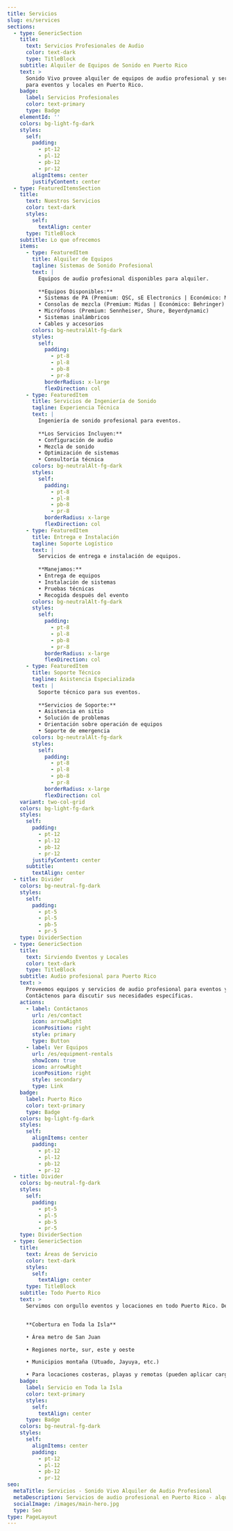 ```yaml
---
title: Servicios
slug: es/services
sections:
  - type: GenericSection
    title:
      text: Servicios Profesionales de Audio
      color: text-dark
      type: TitleBlock
    subtitle: Alquiler de Equipos de Sonido en Puerto Rico
    text: >
      Sonido Vivo provee alquiler de equipos de audio profesional y servicios 
      para eventos y locales en Puerto Rico.
    badge:
      label: Servicios Profesionales
      color: text-primary
      type: Badge
    elementId: ''
    colors: bg-light-fg-dark
    styles:
      self:
        padding:
          - pt-12
          - pl-12
          - pb-12
          - pr-12
        alignItems: center
        justifyContent: center
  - type: FeaturedItemsSection
    title:
      text: Nuestros Servicios
      color: text-dark
      styles:
        self:
          textAlign: center
      type: TitleBlock
    subtitle: Lo que ofrecemos
    items:
      - type: FeaturedItem
        title: Alquiler de Equipos
        tagline: Sistemas de Sonido Profesional
        text: |
          Equipos de audio profesional disponibles para alquiler.
          
          **Equipos Disponibles:**
          • Sistemas de PA (Premium: QSC, sE Electronics | Económico: Mackie, Behringer)
          • Consolas de mezcla (Premium: Midas | Económico: Behringer)
          • Micrófonos (Premium: Sennheiser, Shure, Beyerdynamic)
          • Sistemas inalámbricos
          • Cables y accesorios
        colors: bg-neutralAlt-fg-dark
        styles:
          self:
            padding:
              - pt-8
              - pl-8
              - pb-8
              - pr-8
            borderRadius: x-large
            flexDirection: col
      - type: FeaturedItem
        title: Servicios de Ingeniería de Sonido
        tagline: Experiencia Técnica
        text: |
          Ingeniería de sonido profesional para eventos.
          
          **Los Servicios Incluyen:**
          • Configuración de audio
          • Mezcla de sonido
          • Optimización de sistemas
          • Consultoría técnica
        colors: bg-neutralAlt-fg-dark
        styles:
          self:
            padding:
              - pt-8
              - pl-8
              - pb-8
              - pr-8
            borderRadius: x-large
            flexDirection: col
      - type: FeaturedItem
        title: Entrega e Instalación
        tagline: Soporte Logístico
        text: |
          Servicios de entrega e instalación de equipos.
          
          **Manejamos:**
          • Entrega de equipos
          • Instalación de sistemas
          • Pruebas técnicas
          • Recogida después del evento
        colors: bg-neutralAlt-fg-dark
        styles:
          self:
            padding:
              - pt-8
              - pl-8
              - pb-8
              - pr-8
            borderRadius: x-large
            flexDirection: col
      - type: FeaturedItem
        title: Soporte Técnico
        tagline: Asistencia Especializada
        text: |
          Soporte técnico para sus eventos.
          
          **Servicios de Soporte:**
          • Asistencia en sitio
          • Solución de problemas
          • Orientación sobre operación de equipos
          • Soporte de emergencia
        colors: bg-neutralAlt-fg-dark
        styles:
          self:
            padding:
              - pt-8
              - pl-8
              - pb-8
              - pr-8
            borderRadius: x-large
            flexDirection: col
    variant: two-col-grid
    colors: bg-light-fg-dark
    styles:
      self:
        padding:
          - pt-12
          - pl-12
          - pb-12
          - pr-12
        justifyContent: center
      subtitle:
        textAlign: center
  - title: Divider
    colors: bg-neutral-fg-dark
    styles:
      self:
        padding:
          - pt-5
          - pl-5
          - pb-5
          - pr-5
    type: DividerSection
  - type: GenericSection
    title:
      text: Sirviendo Eventos y Locales
      color: text-dark
      type: TitleBlock
    subtitle: Audio profesional para Puerto Rico
    text: >
      Proveemos equipos y servicios de audio profesional para eventos y locales en todo Puerto Rico. Servimos San Juan, Bayamón, Carolina, Ponce, Caguas, Guaynabo, Mayagüez, Arecibo y áreas circundantes. El audio es nuestro servicio principal, con soluciones de video disponibles como extensión opcional para proyectos selectos. 
      Contáctenos para discutir sus necesidades específicas.
    actions:
      - label: Contáctanos
        url: /es/contact
        icon: arrowRight
        iconPosition: right
        style: primary
        type: Button
      - label: Ver Equipos
        url: /es/equipment-rentals
        showIcon: true
        icon: arrowRight
        iconPosition: right
        style: secondary
        type: Link
    badge:
      label: Puerto Rico
      color: text-primary
      type: Badge
    colors: bg-light-fg-dark
    styles:
      self:
        alignItems: center
        padding:
          - pt-12
          - pl-12
          - pb-12
          - pr-12
  - title: Divider
    colors: bg-neutral-fg-dark
    styles:
      self:
        padding:
          - pt-5
          - pl-5
          - pb-5
          - pr-5
    type: DividerSection
  - type: GenericSection
    title:
      text: Áreas de Servicio
      color: text-dark
      styles:
        self:
          textAlign: center
      type: TitleBlock
    subtitle: Todo Puerto Rico
    text: >
      Servimos con orgullo eventos y locaciones en todo Puerto Rico. Desde San Juan hasta Ponce, Mayagüez hasta Fajardo—donde sea que esté tu evento, ahí estaremos.


      **Cobertura en Toda la Isla**

      • Área metro de San Juan

      • Regiones norte, sur, este y oeste

      • Municipios montaña (Utuado, Jayuya, etc.)

      • Para locaciones costeras, playas y remotas (pueden aplicar cargos)
    badge:
      label: Servicio en Toda la Isla
      color: text-primary
      styles:
        self:
          textAlign: center
      type: Badge
    colors: bg-neutral-fg-dark
    styles:
      self:
        alignItems: center
        padding:
          - pt-12
          - pl-12
          - pb-12
          - pr-12
seo:
  metaTitle: Servicios - Sonido Vivo Alquiler de Audio Profesional
  metaDescription: Servicios de audio profesional en Puerto Rico - alquiler de equipos, ingeniería de sonido, entrega, instalación y soporte técnico para eventos y locales.
  socialImage: /images/main-hero.jpg
  type: Seo
type: PageLayout
---
```

